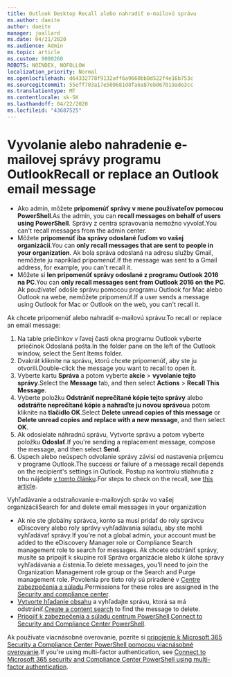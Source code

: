 ```yaml
---
title: Outlook Desktop Recall alebo nahradiť e-mailovú správu
ms.author: daeite
author: daeite
manager: joallard
ms.date: 04/21/2020
ms.audience: Admin
ms.topic: article
ms.custom: 9000260
ROBOTS: NOINDEX, NOFOLLOW
localization_priority: Normal
ms.openlocfilehash: d64332778f9132aff6a9660bb0d522f4e16b753c
ms.sourcegitcommit: 55eff703a17e500681d8fa6a87eb067019ade3cc
ms.translationtype: MT
ms.contentlocale: sk-SK
ms.lasthandoff: 04/22/2020
ms.locfileid: "43687525"
---
```

# <a name="recall-or-replace-an-outlook-email-message"></a><span data-ttu-id="c6ec2-102">Vyvolanie alebo nahradenie e-mailovej správy programu Outlook</span><span class="sxs-lookup"><span data-stu-id="c6ec2-102">Recall or replace an Outlook email message</span></span>

- <span data-ttu-id="c6ec2-103">Ako admin, môžete **pripomenúť správy v mene používateľov pomocou PowerShell**.</span><span class="sxs-lookup"><span data-stu-id="c6ec2-103">As the admin, you can **recall messages on behalf of users using PowerShell**.</span></span> <span data-ttu-id="c6ec2-104">Správy z centra spravovania nemožno vyvolať.</span><span class="sxs-lookup"><span data-stu-id="c6ec2-104">You can't recall messages from the admin center.</span></span>
- <span data-ttu-id="c6ec2-105">Môžete **pripomenúť iba správy odoslané ľuďom vo vašej organizácii**.</span><span class="sxs-lookup"><span data-stu-id="c6ec2-105">You can **only recall messages that are sent to people in your organization**.</span></span> <span data-ttu-id="c6ec2-106">Ak bola správa odoslaná na adresu služby Gmail, nemôžete ju napríklad pripomenúť.</span><span class="sxs-lookup"><span data-stu-id="c6ec2-106">If the message was sent to a Gmail address, for example, you can't recall it.</span></span>
- <span data-ttu-id="c6ec2-107">Môžete si **len pripomenúť správy odoslané z programu Outlook 2016 na PC**.</span><span class="sxs-lookup"><span data-stu-id="c6ec2-107">You can **only recall messages sent from Outlook 2016 on the PC**.</span></span> <span data-ttu-id="c6ec2-108">Ak používateľ odošle správu pomocou programu Outlook for Mac alebo Outlook na webe, nemôžete pripomenúť.</span><span class="sxs-lookup"><span data-stu-id="c6ec2-108">If a user sends a message using Outlook for Mac or Outlook on the web, you can't recall it.</span></span>

<span data-ttu-id="c6ec2-109">Ak chcete pripomenúť alebo nahradiť e-mailovú správu:</span><span class="sxs-lookup"><span data-stu-id="c6ec2-109">To recall or replace an email message:</span></span>

1. <span data-ttu-id="c6ec2-110">Na table priečinkov v ľavej časti okna programu Outlook vyberte priečinok Odoslaná pošta.</span><span class="sxs-lookup"><span data-stu-id="c6ec2-110">In the folder pane on the left of the Outlook window, select the Sent Items folder.</span></span>
1. <span data-ttu-id="c6ec2-111">Dvakrát kliknite na správu, ktorú chcete pripomenúť, aby ste ju otvorili.</span><span class="sxs-lookup"><span data-stu-id="c6ec2-111">Double-click the message you want to recall to open it.</span></span>
1. <span data-ttu-id="c6ec2-112">Vyberte kartu **Správa** a potom vyberte **akcie** > **vyvolanie tejto správy**.</span><span class="sxs-lookup"><span data-stu-id="c6ec2-112">Select the **Message** tab, and then select **Actions** > **Recall This Message**.</span></span>
1. <span data-ttu-id="c6ec2-113">Vyberte položku **Odstrániť neprečítané kópie tejto správy** alebo **odstráňte neprečítané kópie a nahraďte ju novou správou**a potom kliknite na **tlačidlo OK**.</span><span class="sxs-lookup"><span data-stu-id="c6ec2-113">Select **Delete unread copies of this message** or **Delete unread copies and replace with a new message**, and then select **OK**.</span></span>
1. <span data-ttu-id="c6ec2-114">Ak odosielate náhradnú správu, Vytvorte správu a potom vyberte položku **Odoslať**.</span><span class="sxs-lookup"><span data-stu-id="c6ec2-114">If you're sending a replacement message, compose the message, and then select **Send**.</span></span>
1. <span data-ttu-id="c6ec2-115">Úspech alebo neúspech odvolanie správy závisí od nastavenia príjemcu v programe Outlook.</span><span class="sxs-lookup"><span data-stu-id="c6ec2-115">The success or failure of a message recall depends on the recipient's settings in Outlook.</span></span> <span data-ttu-id="c6ec2-116">Postup na kontrolu stiahnutia z trhu nájdete [v tomto článku](https://support.office.com/article/35027f88-d655-4554-b4f8-6c0729a723a0).</span><span class="sxs-lookup"><span data-stu-id="c6ec2-116">For steps to check on the recall, see [this article](https://support.office.com/article/35027f88-d655-4554-b4f8-6c0729a723a0).</span></span>

<span data-ttu-id="c6ec2-117">Vyhľadávanie a odstraňovanie e-mailových správ vo vašej organizácii</span><span class="sxs-lookup"><span data-stu-id="c6ec2-117">Search for and delete email messages in your organization</span></span>

- <span data-ttu-id="c6ec2-118">Ak nie ste globálny správca, konto sa musí pridať do roly správcu eDiscovery alebo roly správy vyhľadávania súladu, aby ste mohli vyhľadávať správy.</span><span class="sxs-lookup"><span data-stu-id="c6ec2-118">If you're not a global admin, your account must be added to the eDiscovery Manager role or Compliance Search management role to search for messages.</span></span> <span data-ttu-id="c6ec2-119">Ak chcete odstrániť správy, musíte sa pripojiť k skupine rolí Správa organizácie alebo k úlohe správy vyhľadávania a čistenia.</span><span class="sxs-lookup"><span data-stu-id="c6ec2-119">To delete messages, you'll need to join the Organization Management role group or the Search and Purge management role.</span></span> <span data-ttu-id="c6ec2-120">Povolenia pre tieto roly sú priradené v [Centre zabezpečenia a súladu](https://go.microsoft.com/fwlink/?linkid=2083731).</span><span class="sxs-lookup"><span data-stu-id="c6ec2-120">Permissions for these roles are assigned in the [Security and compliance center](https://go.microsoft.com/fwlink/?linkid=2083731).</span></span>
- <span data-ttu-id="c6ec2-121">[Vytvorte hľadanie obsahu](https://docs.microsoft.com/office365/securitycompliance/content-search) a vyhľadajte správu, ktorá sa má odstrániť.</span><span class="sxs-lookup"><span data-stu-id="c6ec2-121">[Create a content search](https://docs.microsoft.com/office365/securitycompliance/content-search) to find the message to delete.</span></span>
- <span data-ttu-id="c6ec2-122">[Pripojiť k zabezpečenia a súladu centrum PowerShell](https://docs.microsoft.com/powershell/exchange/office-365-scc/connect-to-scc-powershell/connect-to-scc-powershell?view=exchange-ps).</span><span class="sxs-lookup"><span data-stu-id="c6ec2-122">[Connect to Security and Compliance Center PowerShell](https://docs.microsoft.com/powershell/exchange/office-365-scc/connect-to-scc-powershell/connect-to-scc-powershell?view=exchange-ps).</span></span>

<span data-ttu-id="c6ec2-123">Ak používate viacnásobné overovanie, pozrite si [pripojenie k Microsoft 365 Security a Compliance Center PowerShell pomocou viacnásobné overovanie](https://docs.microsoft.com/powershell/exchange/office-365-scc/connect-to-scc-powershell/mfa-connect-to-scc-powershell?view=exchange-ps).</span><span class="sxs-lookup"><span data-stu-id="c6ec2-123">If you're using multi-factor authentication, see [Connect to Microsoft 365 security and Compliance Center PowerShell using multi-factor authentication](https://docs.microsoft.com/powershell/exchange/office-365-scc/connect-to-scc-powershell/mfa-connect-to-scc-powershell?view=exchange-ps).</span></span>